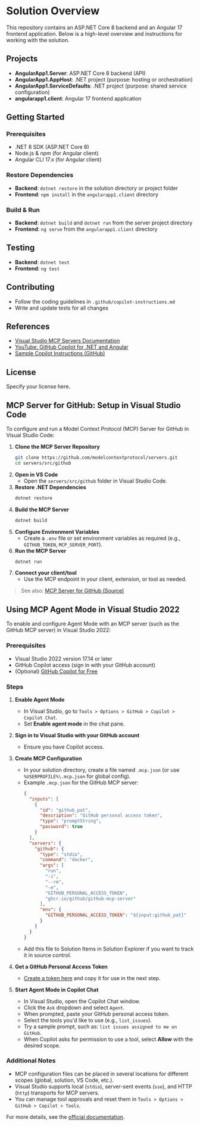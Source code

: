 # Solution Overview

This repository contains an ASP.NET Core 8 backend and an Angular 17 frontend application. Below is a high-level overview and instructions for working with the solution.

## Projects

- **AngularApp1.Server**: ASP.NET Core 8 backend (API)
- **AngularApp1.AppHost**: .NET project (purpose: hosting or orchestration)
- **AngularApp1.ServiceDefaults**: .NET project (purpose: shared service configuration)
- **angularapp1.client**: Angular 17 frontend application

## Getting Started

### Prerequisites
- .NET 8 SDK (ASP.NET Core 8)
- Node.js & npm (for Angular client)
- Angular CLI 17.x (for Angular client)

### Restore Dependencies
- **Backend**: `dotnet restore` in the solution directory or project folder
- **Frontend**: `npm install` in the `angularapp1.client` directory

### Build & Run
- **Backend**: `dotnet build` and `dotnet run` from the server project directory
- **Frontend**: `ng serve` from the `angularapp1.client` directory

## Testing
- **Backend**: `dotnet test`
- **Frontend**: `ng test`

## Contributing
- Follow the coding guidelines in `.github/copilot-instructions.md`
- Write and update tests for all changes

## References
- [Visual Studio MCP Servers Documentation](https://learn.microsoft.com/en-us/visualstudio/ide/mcp-servers?view=vs-2022)
- [YouTube: GitHub Copilot for .NET and Angular](https://www.youtube.com/watch?v=dutyOc_cAEU)
- [Sample Copilot Instructions (GitHub)](https://github.com/burkeholland/the-urlist-web/blob/main/.github/copilot-instructions.md)

## License
Specify your license here.

## MCP Server for GitHub: Setup in Visual Studio Code

To configure and run a Model Context Protocol (MCP) Server for GitHub in Visual Studio Code:

1. **Clone the MCP Server Repository**
   ```sh
   git clone https://github.com/modelcontextprotocol/servers.git
   cd servers/src/github
   ```
2. **Open in VS Code**
   - Open the `servers/src/github` folder in Visual Studio Code.
3. **Restore .NET Dependencies**
   ```sh
   dotnet restore
   ```
4. **Build the MCP Server**
   ```sh
   dotnet build
   ```
5. **Configure Environment Variables**
   - Create a `.env` file or set environment variables as required (e.g., `GITHUB_TOKEN`, `MCP_SERVER_PORT`).
6. **Run the MCP Server**
   ```sh
   dotnet run
   ```
7. **Connect your client/tool**
   - Use the MCP endpoint in your client, extension, or tool as needed.

> See also: [MCP Server for GitHub (Source)](https://github.com/modelcontextprotocol/servers/tree/main/src/github)

## Using MCP Agent Mode in Visual Studio 2022

To enable and configure Agent Mode with an MCP server (such as the GitHub MCP server) in Visual Studio 2022:

### Prerequisites
- Visual Studio 2022 version 17.14 or later
- GitHub Copilot access (sign in with your GitHub account)
- (Optional) [GitHub Copilot for Free](https://learn.microsoft.com/en-us/visualstudio/ide/copilot-free-plan?view=vs-2022)

### Steps
1. **Enable Agent Mode**
   - In Visual Studio, go to `Tools > Options > GitHub > Copilot > Copilot Chat`.
   - Set **Enable agent mode** in the chat pane.

2. **Sign in to Visual Studio with your GitHub account**
   - Ensure you have Copilot access.

3. **Create MCP Configuration**
   - In your solution directory, create a file named `.mcp.json` (or use `%USERPROFILE%\.mcp.json` for global config).
   - Example `.mcp.json` for the GitHub MCP server:
     ```json
     {
       "inputs": [
         {
           "id": "github_pat",
           "description": "GitHub personal access token",
           "type": "promptString",
           "password": true
         }
       ],
       "servers": {
         "github": {
           "type": "stdio",
           "command": "docker",
           "args": [
             "run",
             "-i",
             "--rm",
             "-e",
             "GITHUB_PERSONAL_ACCESS_TOKEN",
             "ghcr.io/github/github-mcp-server"
           ],
           "env": {
             "GITHUB_PERSONAL_ACCESS_TOKEN": "${input:github_pat}"
           }
         }
       }
     }
     ```
   - Add this file to Solution Items in Solution Explorer if you want to track it in source control.

4. **Get a GitHub Personal Access Token**
   - [Create a token here](https://github.com/settings/personal-access-tokens) and copy it for use in the next step.

5. **Start Agent Mode in Copilot Chat**
   - In Visual Studio, open the Copilot Chat window.
   - Click the `Ask` dropdown and select `Agent`.
   - When prompted, paste your GitHub personal access token.
   - Select the tools you'd like to use (e.g., `list_issues`).
   - Try a sample prompt, such as: `list issues assigned to me on GitHub`.
   - When Copilot asks for permission to use a tool, select **Allow** with the desired scope.

### Additional Notes
- MCP configuration files can be placed in several locations for different scopes (global, solution, VS Code, etc.).
- Visual Studio supports local (`stdio`), server-sent events (`sse`), and HTTP (`http`) transports for MCP servers.
- You can manage tool approvals and reset them in `Tools > Options > GitHub > Copilot > Tools`.

For more details, see the [official documentation](https://learn.microsoft.com/en-us/visualstudio/ide/mcp-servers?view=vs-2022).
